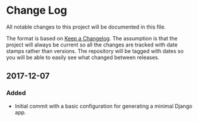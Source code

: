# Change Log
All notable changes to this project will be documented in this file.

The format is based on [Keep a Changelog](http://keepachangelog.com/).
The assumption is that the project will always be current so all the
changes are tracked with date stamps rather than versions. The repository
will be tagged with dates so you will be able to easily see what changed
between releases.

## 2017-12-07
### Added
- Initial commit with a basic configuration for generating a minimal Django app.


[Unreleased]: https://github.com/StuartMacKay/django-gulp/compare/2017-12-07...HEAD
